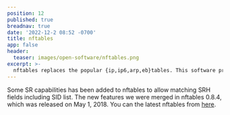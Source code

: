 ```yaml
---
position: 12
published: true
breadnav: true
date: '2022-12-2 08:52 -0700'
title: nftables
app: false
header:
  teaser: images/open-software/nftables.png
excerpt: >-
  nftables replaces the popular {ip,ip6,arp,eb}tables. This software provides a new in-kernel packet classification framework. We have added SR capabilities to it.
---
```


Some SR capabilities has been added to nftables to allow matching SRH fields including SID list. 
The new features we were merged in nftables 0.8.4, which was released on May 1, 2018. You can the latest nftables from [here](https://netfilter.org/projects/nftables/downloads.html).

